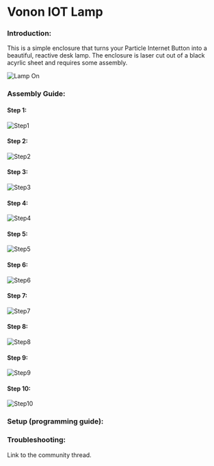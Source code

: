 # Vonon IOT Lamp

### Introduction:

This is a simple enclosure that turns your Particle Internet Button into a beautiful, reactive desk lamp. The enclosure is laser cut out of a black acyrlic sheet and requires some assembly.

![Lamp On](https://github.com/spark/vorono-iot-lamp/images/lamp-on.jpg)

### Assembly Guide:

#### Step 1:
![Step1](https://github.com/spark/vorono-iot-lamp/images/top-01.JPG)

#### Step 2:
![Step2](https://github.com/spark/vorono-iot-lamp/images/peeled.JPG)

#### Step 3:
![Step3](https://github.com/spark/vorono-iot-lamp/images/step3.JPG)

#### Step 4:
![Step4](https://github.com/spark/vorono-iot-lamp/images/step4.JPG)

#### Step 5:
![Step5](https://github.com/spark/vorono-iot-lamp/images/step5.JPG)

#### Step 6:
![Step6](https://github.com/spark/vorono-iot-lamp/images/step8.JPG)

#### Step 7:
![Step7](https://github.com/spark/vorono-iot-lamp/images/top-open.JPG)

#### Step 8:
![Step8](https://github.com/spark/vorono-iot-lamp/images/step7.JPG)

#### Step 9:
![Step9](https://github.com/spark/vorono-iot-lamp/images/iso-on.jpg)

#### Step 10:
![Step10](https://github.com/spark/vorono-iot-lamp/images/lamp-on.jpg)



### Setup (programming guide):

### Troubleshooting:

Link to the community thread.
